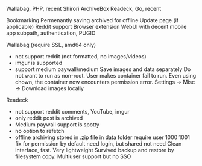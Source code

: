 Wallabag, PHP, recent
Shirori 
ArchiveBox
Readeck, Go, recent

Bookmarking
Permenantly saving archived for offline
Update page (if applicable)
Reddit support
Browser extension
WebUI with decent mobile app
subpath, authentication, PUGID

Wallabag (require SSL, amd64 only)
- not support reddit (not formatted, no images/videos)
- imgur is supported
- support medium paywall/medium
Save images and data separately
Do not want to run as non-root. User makes container fail to run.  Even using chown, the container now encounters permission error.
Settings -> Misc -> Download images locally

Readeck
- not support reddit comments, YouTube, imgur
- only reddit post is archived
- Medium paywall support is spotty
- no option to refetch
- offline archiving stored in .zip file in data folder
require user 1000 1001 fix for permission
by default need login, but shared not need
Clean interface, fast. Very lightweight
Survived backup and restore by filesystem copy.
Multiuser support but no SSO